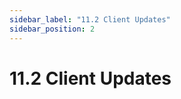 ```yaml
---
sidebar_label: "11.2 Client Updates"
sidebar_position: 2
---
```


# 11.2 Client Updates

<!--TODO:-->
